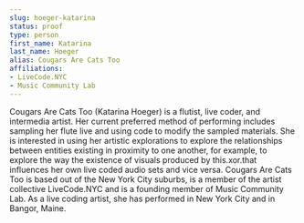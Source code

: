 ```yaml
---
slug: hoeger-katarina
status: proof
type: person
first_name: Katarina
last_name: Hoeger
alias: Cougars Are Cats Too
affiliations:
- LiveCode.NYC
- Music Community Lab
---
```


Cougars Are Cats Too (Katarina Hoeger) is a flutist, live coder, and intermedia
artist. Her current preferred method of performing includes sampling her flute
live and using code to modify the sampled materials. She is interested in using
her artistic explorations to explore the relationships between entities existing
in proximity to one another, for example, to explore the way the existence of
visuals produced by this.xor.that influences her own live coded audio sets and
vice versa. Cougars Are Cats Too is based out of the New York City suburbs,
is a member of the artist collective LiveCode.NYC and is a founding member of
Music Community Lab. As a live coding artist, she has performed in New York
City and in Bangor, Maine.

